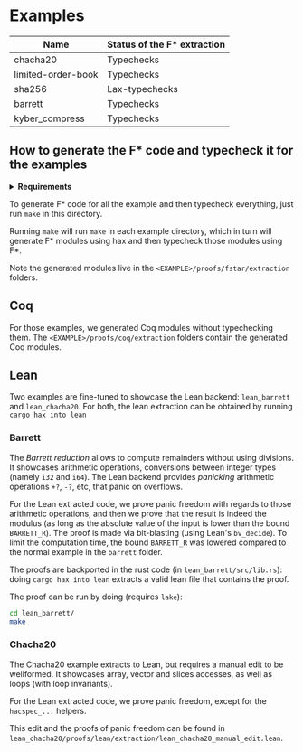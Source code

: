 # Examples

| Name               | Status of the F\* extraction |
| ------------------ | ---------------------------- |
| chacha20           | Typechecks                   |
| limited-order-book | Typechecks                   |
| sha256             | Lax-typechecks               |
| barrett            | Typechecks                   |
| kyber_compress     | Typechecks                   |

## How to generate the F\* code and typecheck it for the examples

<details>
  <summary><b>Requirements</b></summary>

  First, make sure to have hax installed in PATH. Then:

  * With Nix, `nix develop .#examples` setups a shell automatically for you.

  * Without Nix:
    1. install F* `v2025.03.25`<!---FSTAR_VERSION--> manually (see https://github.com/FStarLang/FStar/blob/master/INSTALL.md);
       1. make sure to have `fstar.exe` in PATH;
       2. or set the `FSTAR_HOME` environment variable.
    2. clone [Hacl*](https://github.com/hacl-star/hacl-star) somewhere;
    3. `export HACL_HOME=THE_DIRECTORY_WHERE_YOU_HAVE_HACL_STAR`.
</details>

To generate F\* code for all the example and then typecheck
everything, just run `make` in this directory.

Running `make` will run `make` in each example directory, which in
turn will generate F\* modules using hax and then typecheck those
modules using F\*.

Note the generated modules live in the
`<EXAMPLE>/proofs/fstar/extraction` folders.

## Coq

For those examples, we generated Coq modules without typechecking them.
The `<EXAMPLE>/proofs/coq/extraction` folders contain the generated Coq modules.

## Lean

Two examples are fine-tuned to showcase the Lean backend: `lean_barrett` and
`lean_chacha20`. For both, the lean extraction can be obtained by running `cargo
hax into lean`

### Barrett

The *Barrett reduction* allows to compute remainders without using divisions. It
showcases arithmetic operations, conversions between integer types (namely `i32`
and `i64`). The Lean backend provides *panicking* arithmetic operations `+?`,
`-?`, etc, that panic on overflows.

For the Lean extracted code, we prove panic freedom with regards to those
arithmetic operations, and then we prove that the result is indeed the modulus
(as long as the absolute value of the input is lower than the bound
`BARRETT_R`). The proof is made via bit-blasting (using Lean's `bv_decide`). To
limit the computation time, the bound `BARRETT_R` was lowered compared to the
normal example in the `barrett` folder.

The proofs are backported in the rust code (in `lean_barrett/src/lib.rs`): doing
`cargo hax into lean` extracts a valid lean file that contains the proof.

The proof can be run by doing (requires `lake`):

```sh
cd lean_barrett/
make
```

### Chacha20

The Chacha20 example extracts to Lean, but requires a manual edit to be
wellformed. It showcases array, vector and slices accesses, as well as loops
(with loop invariants).

For the Lean extracted code, we prove panic freedom, except for the
`hacspec_...` helpers.

This edit and the proofs of panic freedom can be found in
`lean_chacha20/proofs/lean/extraction/lean_chacha20_manual_edit.lean`.
